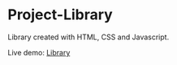 # Project-Library


Library created with HTML, CSS and Javascript.

Live demo: [Library](https://adnanchowdhury7249.github.io/Project-Library/)
